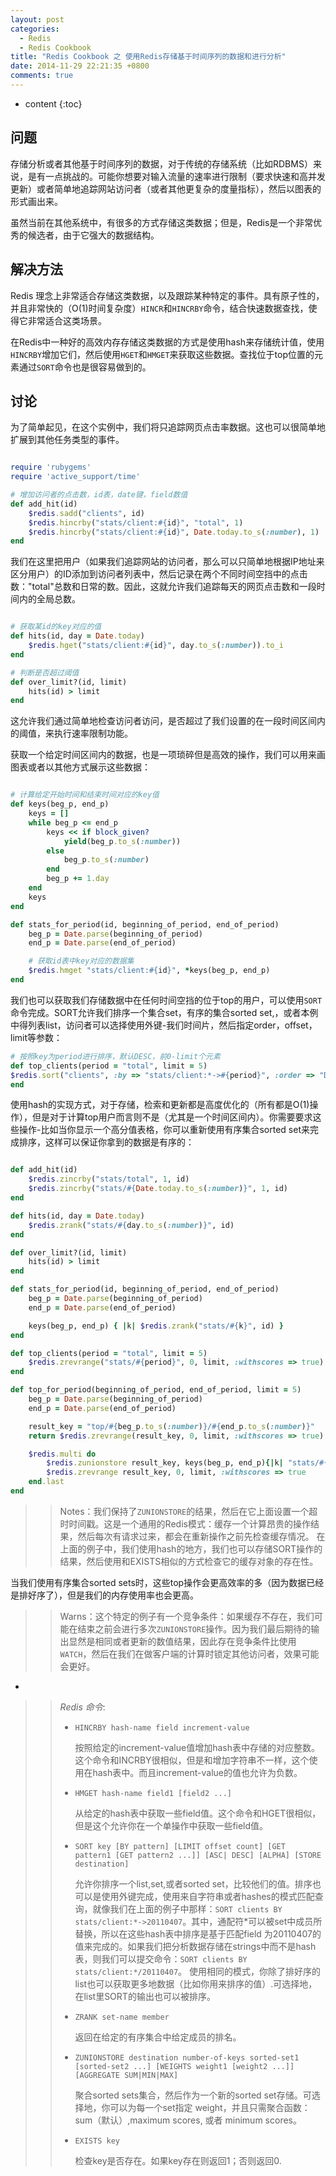 ```yaml
---
layout: post 
categories: 
  - Redis
  - Redis Cookbook
title: "Redis Cookbook 之 使用Redis存储基于时间序列的数据和进行分析"
date: 2014-11-29 22:21:35 +0800
comments: true
---
```


* content
{:toc}

##  <a id="Problem">问题</a>

存储分析或者其他基于时间序列的数据，对于传统的存储系统（比如RDBMS）来说，是有一点挑战的。可能你想要对输入流量的速率进行限制（要求快速和高并发更新）或者简单地追踪网站访问者（或者其他更复杂的度量指标），然后以图表的形式画出来。

虽然当前在其他系统中，有很多的方式存储这类数据；但是，Redis是一个非常优秀的候选者，由于它强大的数据结构。

## <a id="Solution">解决方法</a>

Redis 理念上非常适合存储这类数据，以及跟踪某种特定的事件。具有原子性的，并且非常快的（O(1)时间复杂度）`HINCR`和`HINCRBY`命令，结合快速数据查找，使得它非常适合这类场景。

在Redis中一种好的高效内存存储这类数据的方式是使用hash来存储统计值，使用`HINCRBY`增加它们，然后使用`HGET`和`HMGET`来获取这些数据。查找位于top位置的元素通过`SORT`命令也是很容易做到的。

<!-- more -->

## <a id="Discussion">讨论</a>

为了简单起见，在这个实例中，我们将只追踪网页点击率数据。这也可以很简单地扩展到其他任务类型的事件。

``` ruby

require 'rubygems'
require 'active_support/time'

# 增加访问者的点击数，id表，date键，field数值
def add_hit(id)
    $redis.sadd("clients", id)
    $redis.hincrby("stats/client:#{id}", "total", 1) 
    $redis.hincrby("stats/client:#{id}", Date.today.to_s(:number), 1)
end

```

我们在这里把用户（如果我们追踪网站的访问者，那么可以只简单地根据IP地址来区分用户）的ID添加到访问者列表中，然后记录在两个不同时间空挡中的点击数："total"总数和日常的数。因此，这就允许我们追踪每天的网页点击数和一段时间内的全局总数。

``` ruby

# 获取某id的key对应的值
def hits(id, day = Date.today) 
    $redis.hget("stats/client:#{id}", day.to_s(:number)).to_i
end

# 判断是否超过阈值
def over_limit?(id, limit) 
    hits(id) > limit
end

```

这允许我们通过简单地检查访问者访问，是否超过了我们设置的在一段时间区间内的阈值，来执行速率限制功能。

获取一个给定时间区间内的数据，也是一项琐碎但是高效的操作，我们可以用来画图表或者以其他方式展示这些数据：

``` ruby

# 计算给定开始时间和结束时间对应的key值
def keys(beg_p, end_p) 
    keys = []
    while beg_p <= end_p
        keys << if block_given? 
            yield(beg_p.to_s(:number))
        else 
            beg_p.to_s(:number)
        end
        beg_p += 1.day 
    end
    keys 
end

def stats_for_period(id, beginning_of_period, end_of_period) 
    beg_p = Date.parse(beginning_of_period)
    end_p = Date.parse(end_of_period)

    # 获取id表中key对应的数据集
    $redis.hmget "stats/client:#{id}", *keys(beg_p, end_p) 
end

```

我们也可以获取我们存储数据中在任何时间空挡的位于top的用户，可以使用`SORT`命令完成。SORT允许我们排序一个集合set，有序的集合sorted set,，或者本例中得列表list，访问者可以选择使用外键-我们时间片，然后指定order，offset，limit等参数：

``` ruby
# 按照key为period进行排序，默认DESC，前0-limit个元素
def top_clients(period = "total", limit = 5)
$redis.sort("clients", :by => "stats/client:*->#{period}", :order => "DESC",:get => ["#", "stats/client:*->#{period}"], :limit => [0, limit])
end

```

使用hash的实现方式，对于存储，检索和更新都是高度优化的（所有都是O(1)操作），但是对于计算top用户而言则不是（尤其是一个时间区间内）。你需要要求这些操作-比如当你显示一个高分值表格，你可以重新使用有序集合sorted set来完成排序，这样可以保证你拿到的数据是有序的：

``` ruby

def add_hit(id)
    $redis.zincrby("stats/total", 1, id) 
    $redis.zincrby("stats/#{Date.today.to_s(:number)}", 1, id)
end

def hits(id, day = Date.today) 
    $redis.zrank("stats/#{day.to_s(:number)}", id)
end

def over_limit?(id, limit) 
    hits(id) > limit
end

def stats_for_period(id, beginning_of_period, end_of_period) 
    beg_p = Date.parse(beginning_of_period)
    end_p = Date.parse(end_of_period)

    keys(beg_p, end_p) { |k| $redis.zrank("stats/#{k}", id) } 
end

def top_clients(period = "total", limit = 5) 
    $redis.zrevrange("stats/#{period}", 0, limit, :withscores => true)
end

def top_for_period(beginning_of_period, end_of_period, limit = 5) 
    beg_p = Date.parse(beginning_of_period)
    end_p = Date.parse(end_of_period)

    result_key = "top/#{beg_p.to_s(:number)}/#{end_p.to_s(:number)}"
    return $redis.zrevrange(result_key, 0, limit, :withscores => true) if $redis.exists result_key

    $redis.multi do
        $redis.zunionstore result_key, keys(beg_p, end_p){|k| "stats/#{k}"} $redis.expire result_key, 10.minutes
        $redis.zrevrange result_key, 0, limit, :withscores => true
    end.last 
end

```

>> Notes：我们保持了`ZUNIONSTORE`的结果，然后在它上面设置一个超时时间戳。这是一个通用的Redis模式：缓存一个计算昂贵的操作结果，然后每次有请求过来，都会在重新操作之前先检查缓存情况。
>> 在上面的例子中，我们使用hash的地方，我们也可以存储SORT操作的结果，然后使用和EXISTS相似的方式检查它的缓存对象的存在性。
>> 

当我们使用有序集合sorted sets时，这些top操作会更高效率的多（因为数据已经是排好序了），但是我们的内存使用率也会更高。

>> Warns：这个特定的例子有一个竞争条件：如果缓存不存在，我们可能在结束之前会进行多次`ZUNIONSTORE`操作。因为我们最后期待的输出显然是相同或者更新的数值结果，因此存在竞争条件比使用`WATCH`，然后在我们在做客户端的计算时锁定其他访问者，效果可能会更好。

-

>> *Redis 命令*:
>> 
>> - `HINCRBY hash-name field increment-value`
>>
>>      按照给定的increment-value值增加hash表中存储的对应整数。这个命令和INCRBY很相似，但是和增加字符串不一样，这个使用在hash表中。而且increment-value的值也允许为负数。
>>
>> - `HMGET hash-name field1 [field2 ...]`
>>
>>      从给定的hash表中获取一些field值。这个命令和HGET很相似，但是这个允许你在一个单操作中获取一些field值。
>>
>> - `SORT key [BY pattern] [LIMIT offset count] [GET pattern1 [GET pattern2 ...]] [ASC| DESC] [ALPHA] [STORE destination]`
>>
>>     允许你排序一个list,set,或者sorted set，比较他们的值。排序也可以是使用外键完成，使用来自字符串或者hashes的模式匹配查询，就像我们在上面的例子中那样：`SORT clients BY stats/client:*->20110407`。其中，通配符*可以被set中成员所替换，所以在这些hash表中排序是基于匹配field 为20110407的值来完成的。如果我们把分析数据存储在strings中而不是hash表，则我们可以提交命令：`SORT clients BY stats/client:*/20110407`。
>>      使用相同的模式，你除了排好序的list也可以获取更多地数据（比如你用来排序的值）.可选择地，在list里SORT的输出也可以被排序。
>>      
>> - `ZRANK set-name member`
>>      
>>      返回在给定的有序集合中给定成员的排名。
>>      
>> - `ZUNIONSTORE destination number-of-keys sorted-set1 [sorted-set2 ...] [WEIGHTS weight1 [weight2 ...]] [AGGREGATE SUM|MIN|MAX]`
>>      
>>      聚合sorted sets集合，然后作为一个新的sorted set存储。可选择地，你可以为每一个set指定 weight，并且只需聚合函数：sum（默认）,maximum scores, 或者 minimum scores。
>>
>> - `EXISTS key`
>>      
>>      检查key是否存在。如果key存在则返回1；否则返回0.
>>

